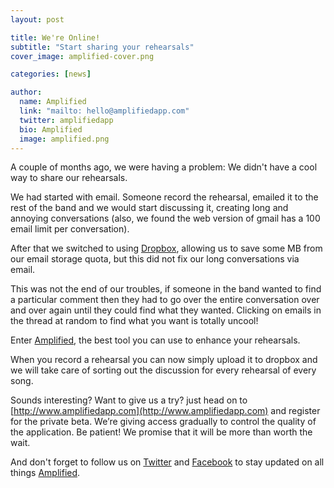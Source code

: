 ```yaml
---
layout: post

title: We're Online!
subtitle: "Start sharing your rehearsals"
cover_image: amplified-cover.png

categories: [news]

author:
  name: Amplified
  link: "mailto: hello@amplifiedapp.com"
  twitter: amplifiedapp
  bio: Amplified
  image: amplified.png
---
```


A couple of months ago, we were having a problem: We didn't have a cool way to share our rehearsals.

We had started with email. Someone record the rehearsal, emailed it to the rest of the band and we would start discussing it, creating long and annoying conversations (also, we found the web version of gmail has a 100 email limit per conversation).

<!-- more -->

After that we switched to using [Dropbox](https://www.dropbox.com), allowing us to save some MB from our email storage quota, but this did not fix our long conversations via email.

This was not the end of our troubles, if someone in the band wanted to find a particular comment then they had to go over the entire conversation over and over again until they could find what they wanted. Clicking on emails in the thread at random to find what you want is totally uncool!

Enter [Amplified](http://www.amplifiedapp.com), the best tool you can use to enhance your rehearsals.

When you record a rehearsal you can now simply upload it to dropbox and we will take care of sorting out the discussion for every rehearsal of every song.

Sounds interesting? Want to give us a try? just head on to [http://www.amplifiedapp.com](http://www.amplifiedapp.com) and register for the private beta. We’re giving access gradually to control the quality of the application. Be patient! We promise that it will be more than worth the wait.

And don't forget to follow us on [Twitter](http://www.twitter.com/amplifiedapp) and [Facebook](http://www.facebook.com/amplifiedapp) to stay updated on all things [Amplified](http://www.amplifiedapp.com).
